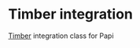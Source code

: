 Timber integration
==================

[Timber](https://github.com/jarednova/timber) integration class for Papi
